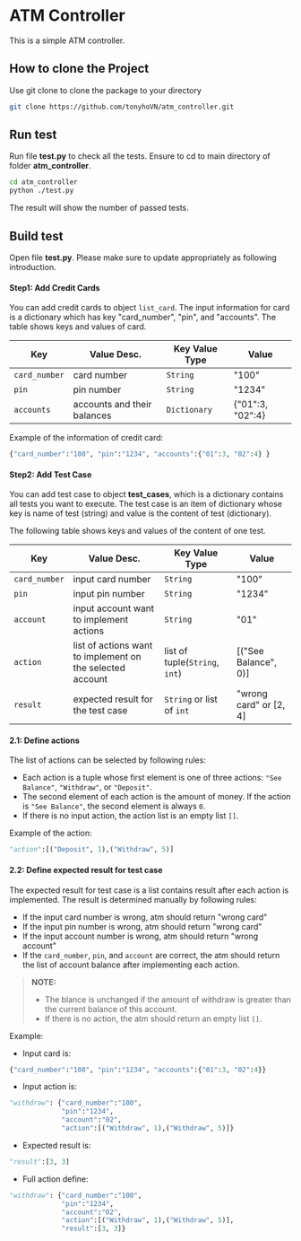 # ATM Controller

This is a simple ATM controller.

## How to clone the Project

Use git clone to clone the package to your directory 

```bash
git clone https://github.com/tonyhoVN/atm_controller.git
```

## Run test
Run file __test.py__ to check all the tests. Ensure to cd to main directory of folder __atm_controller__.

```bash
cd atm_controller
python ./test.py
```
The result will show the number of passed tests.

## Build test
Open file __test.py__. Please make sure to update appropriately as following introduction.

#### Step1: Add Credit Cards
You can add credit cards to object  ``list_card``. The input information for card is a dictionary which has key "card_number", "pin", and "accounts". The table shows keys and values of card.

| Key | Value Desc. | Key Value Type | Value |
| -------- | -------- | -------- | ------- |
| `card_number` | card number | `String` | "100" |
| `pin` | pin number | `String` | "1234" |
| `accounts` | accounts and their balances | `Dictionary` | {"01":3, "02":4} |

Example of the information of credit card:

```python
{"card_number":"100", "pin":"1234", "accounts":{"01":3, "02":4} }
```

#### Step2: Add Test Case

You can add test case to object **test_cases**, which is a dictionary contains all tests you want to execute. The test case is an item of dictionary whose key is name of test (string) and value is the content of test (dictionary). 

The following table shows keys and values of the content of one test.

| Key | Value Desc. | Key Value Type | Value |
| -------- | -------- | -------- | ------- |
| `card_number` | input card number | `String` | "100" |
| `pin` | input pin number | `String` | "1234" |
| `account` | input account want to implement actions | `String` | "01" |
| `action` | list of actions want to implement on the selected account | list of tuple(`String`, `int`) | [("See Balance", 0)] |
| `result` | expected result for the test case | `String` or list of `int` | "wrong card" or [2, 4] |

#### 2.1: Define actions 
The list of actions can be selected by following rules:
- Each action is a tuple whose first element is one of three actions: `"See Balance"`, `"Withdraw"`, or `"Deposit"`.
- The second element of each action is the amount of money. If the action is `"See Balance"`, the second element is always `0`.
- If there is no input action, the action list is an empty list `[]`.

Example of the action:
```python
"action":[("Deposit", 1),("Withdraw", 5)]
```

#### 2.2: Define expected result for test case 
The expected result for test case is a list contains result after each action is implemented. The result is determined manually by following rules:
- If the input card number is wrong, atm should return "wrong card"
- If the input pin number is wrong, atm should return "wrong card"
- If the input account number is wrong, atm should return "wrong account"
- If the `card_number`, `pin`, and `account` are correct, the atm should return the list of account balance after implementing each action. 

> **NOTE:**
> - The blance is unchanged if the amount of withdraw is greater than the current balance of this account.
> - If there is no action, the atm should return an empty list `[]`.

Example:
- Input card is:
```python 
{"card_number":"100", "pin":"1234", "accounts":{"01":3, "02":4}}
```
- Input action is:
```python 
"withdraw": {"card_number":"100", 
             "pin":"1234",
             "account":"02", 
             "action":[("Withdraw", 1),("Withdraw", 5)]}
```
- Expected result is: 
```python
"result":[3, 3]
```
- Full action define:
```python 
"withdraw": {"card_number":"100", 
             "pin":"1234",
             "account":"02", 
             "action":[("Withdraw", 1),("Withdraw", 5)],
             "result":[3, 3]}
```
